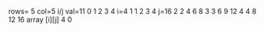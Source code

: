 rows= 5
col=5
i/j
val=11 0 1 2 3 4
i=4 1 1 2 3 4
j=16 2 2 4 6 8
3 3 6 9 12
4 4 8 12 16
array [i][j]
4 0
<!---
Bler123code/Bler123code is a ✨ special ✨ repository because its `README.md` (this file) appears on your GitHub profile.
You can click the Preview link to take a look at your changes.
--->
